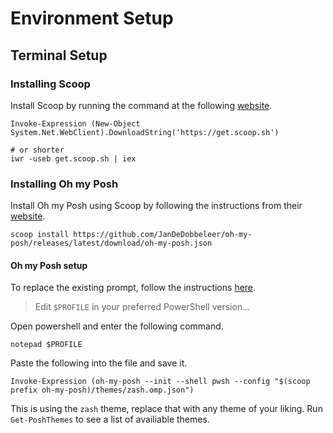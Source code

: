 # Environment Setup

## Terminal Setup

### Installing Scoop

Install Scoop by running the command at the following [website](https://scoop.sh/).
```
Invoke-Expression (New-Object System.Net.WebClient).DownloadString('https://get.scoop.sh')

# or shorter
iwr -useb get.scoop.sh | iex
```

### Installing Oh my Posh

Install Oh my Posh using Scoop by following the instructions from their [website](https://ohmyposh.dev/docs/installation#2-install-oh-my-posh).
```
scoop install https://github.com/JanDeDobbeleer/oh-my-posh/releases/latest/download/oh-my-posh.json
```

#### Oh my Posh setup

To replace the existing prompt, follow the instructions [here](https://ohmyposh.dev/docs/installation#3-replace-your-existing-prompt).

> Edit `$PROFILE` in your preferred PowerShell version...

Open powershell and enter the following command.
```
notepad $PROFILE
```
Paste the following into the file and save it.
```
Invoke-Expression (oh-my-posh --init --shell pwsh --config "$(scoop prefix oh-my-posh)/themes/zash.omp.json")
```
This is using the `zash` theme, replace that with any theme of your liking. Run `Get-PoshThemes` to see a list of availiable themes.
